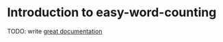 # Introduction to easy-word-counting

TODO: write [great documentation](http://jacobian.org/writing/what-to-write/)

